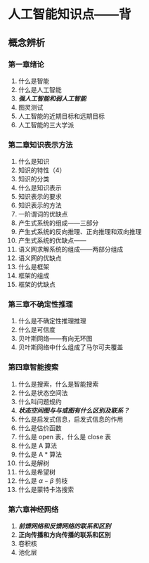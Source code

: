 # 人工智能知识点——背
## 概念辨析
### 第一章绪论
1. 什么是智能
3. 什么是人工智能
4. ***强人工智能和弱人工智能***
5. 图灵测试
6. 人工智能的近期目标和远期目标
7. 人工智能的三大学派
### 第二章知识表示方法	
1. 什么是知识
2.  知识的特性（4）
3. 知识的分类
4. 什么是知识表示
5. 知识表示的要求
6. 知识表示的方法
7. 一阶谓词的优缺点
8. 产生式系统的组成——三部分
9. 产生式系统的反向推理、正向推理和双向推理
10. 产生式系统的优缺点——
11. 语义网求解系统的组成——两部分组成
12. 语义网的优缺点
13. 什么是框架
14. 框架的组成
15. 框架的优缺点
### 第三章不确定性推理
1. 什么是不确定性推理推理
2. 什么是可信度
3. 贝叶斯网络——有向无环图
4. 贝叶斯网络中什么组成了马尔可夫覆盖
### 第四章智能搜索
1. 什么是搜索，什么是智能搜索
2. 什么是状态空间法
3. 什么叫问题规约
4. ***状态空间图与与或图有什么区别及联系？***
5. 什么是启发式信息，启发式信息的作用
6. 什么是估价函数
7. 什么是 open 表，什么是 close 表
8. 什么是 A 算法
9. 什么是 A * 算法
10. 什么是解树
11. 什么是希望树
12. 什么是 $\alpha-\beta$ 剪枝
13. 什么是蒙特卡洛搜索
### 第六章神经网络
1. ***前馈网络和反馈网络的联系和区别***
2. **正向传播和方向传播的联系和区别**
3. 卷积核 
4. 池化层
